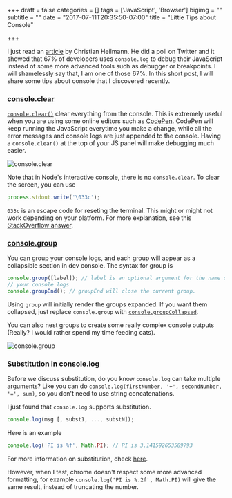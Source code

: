 +++
draft = false
categories = []
tags = ['JavaScript', 'Browser']
bigimg = ""
subtitle = ""
date = "2017-07-11T20:35:50-07:00"
title = "Little Tips about Console"

+++

I just read an [article](https://christianheilmann.com/2017/07/08/debugging-javascript-console-loggerheads/) by Christian Heilmann. He did a poll on Twitter and it showed that 67% of developers uses `console.log` to debug their JavaScript instead of some more advanced tools such as debugger or breakpoints. I will shamelessly say that, I am one of those 67%. In this short post, I will share some tips about console that I discovered recently.

### [console.clear](https://developer.mozilla.org/en-US/docs/Web/API/Console/clear)

[`console.clear()`](https://developer.mozilla.org/en-US/docs/Web/API/Console/clear) clear everything from the console. This is extremely useful when you are using some online editors such as [CodePen](https://codepen.io/). CodePen will keep running the JavaScript everytime you make a change, while all the error messages and console logs are just appended to the console. Having a `console.clear()` at the top of your JS panel will make debugging much easier.

![console.clear](../../post-images/console_clear.PNG)

Note that in Node's interactive console, there is no `console.clear`. To clear the screen, you can use

```JavaScript
process.stdout.write('\033c');
```

`033c` is an escape code for reseting the terminal. This might or might not work depending on your platform. For more explanation, see this [StackOverflow answer](https://stackoverflow.com/a/5367075/3429675).

### [console.group](https://developer.mozilla.org/en-US/docs/Web/API/Console/group)

You can group your console logs, and each group will appear as a collapsible section in dev console. 
The syntax for group is
```JavaScript
console.group([label]); // label is an optional argument for the name of the group
// your console logs
console.groupEnd(); // groupEnd will close the current group.
```

Using `group` will initially render the groups expanded. If you want them collapsed, just replace `console.group` with [`console.groupCollapsed`](https://developer.mozilla.org/en-US/docs/Web/API/Console/groupCollapsed).

You can also nest groups to create some really complex console outputs (Really? I would rather spend my time feeding cats).

![console.group](../../post-images/console_group.png)

### Substitution in console.log

Before we discuss substitution, do you know `console.log` can take multiple arguments? Like you can do `console.log(firstNumber, '+', secondNumber, '=', sum)`, so you don't need to use string concatenations.

I just found that `console.log` supports substitution. 
```JavaScript
console.log(msg [, subst1, ..., substN]);
```
Here is an example
```JavaScript
console.log('PI is %f', Math.PI); // PI is 3.141592653589793
```
For more information on substitution, check [here](https://developer.mozilla.org/en-US/docs/Web/API/console#Using_string_substitutions).

However, when I test, chrome doesn't respect some more advanced formatting, for example `console.log('PI is %.2f', Math.PI)` will give the same result, instead of truncating the number.